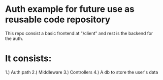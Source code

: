 # Auth example for future use as reusable code repository 
This repo consist a basic frontend at "/client" and rest is the backend for the auth.

# It consists:
1.) Auth path
2.) Middleware 
3.) Controllers
4.) A db to store the user's data
